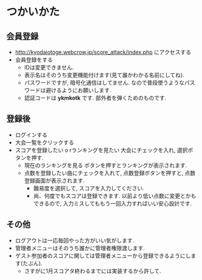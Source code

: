 # つかいかた
## 会員登録
* http://kyodaiotoge.webcrow.jp/score_attack/index.php にアクセスする
* 会員登録をする
  - IDは変更できません.
  - 表示名はそのうち変更機能付けます(見て誰かわかる名前にしてね).
  - パスワードですが, 暗号化通信はしてません. なので普段使うようなパスワードは避けるようにお願いします.
  - 認証コードは **ykmkotk** です. 部外者を弾くためのものです.

## 登録後
* ログインする
* 大会一覧をクリックする
* スコアを登録したい o rランキングを見たい 大会にチェックを入れ, 選択ボタンを押す.
  - 現在のランキングを見る ボタンを押すとランキングが表示されます.
  - 点数を登録したい曲にチェックを入れて, 点数登録ボタンを押すと, 点数登録画面が表示されます.
    + 難易度を選択して, スコアを入力してください.
    + 尚、何度でもスコアは登録できます. 以前より低い点数に変更とかもできるので, 入力ミスしてももう一回入力すればいい安心設計です.

## その他
* ログアウトは一応毎回やった方がいい気がします.
* 管理者メニューはそのうち誰かに管理者権限渡します.
* ゲスト参加者のスコアに関しては管理者メニューから登録できるようにします(たぶん).
  - さすがに1月スコアタ終わるまでには実装するから許して.
